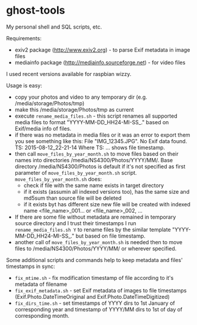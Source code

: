 # ghost-tools
My personal shell and SQL scripts, etc.

Requirements:
  * exiv2 package (http://www.exiv2.org) - to parse Exif metadata in image files
  * mediainfo package (http://mediainfo.sourceforge.net) - for video files

I used recent versions available for raspbian wizzy.

Usage is easy:
- copy your photos and video to any temporary dir (e.g. /media/storage/Photos/tmp)
- make this /media/storage/Photos/tmp as current
- execute `rename_media_files.sh` - this script renames all supported media files to format "YYYY-MM-DD_HH24-MI-SS_<CameraModel>.<extention in upper case>" based on Exif/media info of files.
- if there was no metadata in media files or it was an error to export them you see something like this:
  File "IMG_12345.JPG". No Exif data found. TS: 2015-08-12_22-21-14
Where TS: ... shows file timestamp.
- then call `move_files_by_year_month.sh` to move files based on their names into directories /media/NS4300/Photos/YYYY/MM/.
  Base directory /media/NS4300/Photos is default if it's not specified as first parameter of `move_files_by_year_month.sh` script.
  `move_files_by_year_month.sh` does:
    - check if file with the same name exists in target directory
    - if it exists (assumin all indexed versions too), has the same size and md5sum than source file will be deleted
    - if it exists byt has different size new file will be created with indexed name <file_name>_001... or <file_name>_002, ...
- If there are some file without metadata are remained in temporary source directory and I trust their timestamps I run `rename_media_files.sh Y` to rename files by the similar template "YYYY-MM-DD_HH24-MI-SS_<original filename>.<extention in upper case>" but based on file timestamp.
- another call of `move_files_by_year_month.sh` is needed then to move files to /media/NS4300/Photos/YYYY/MM/ or wherever specified.

Some additional scripts and commands help to keep metadata and files' timestamps in sync:
- `fix_mtime.sh` - fix modification timestamp of file according to it's metadata of filename
- `fix_exif_metadata.sh` - set Exif metadata of images to file timestamps (Exif.Photo.DateTimeOriginal and Exif.Photo.DateTimeDigitized)
- `fix_dirs_time.sh` - set timestamps of YYYY dirs to 1st January of corresponding year and timestamp of YYYY/MM dirs to 1st of day of corresponding month.
